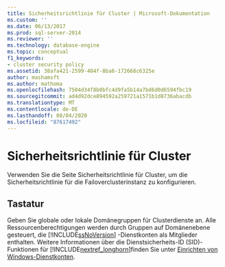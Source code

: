 ```yaml
---
title: Sicherheitsrichtlinie für Cluster | Microsoft-Dokumentation
ms.custom: ''
ms.date: 06/13/2017
ms.prod: sql-server-2014
ms.reviewer: ''
ms.technology: database-engine
ms.topic: conceptual
f1_keywords:
- cluster security policy
ms.assetid: 38afa421-2599-404f-8ba6-172668c6325e
author: mashamsft
ms.author: mathoma
ms.openlocfilehash: 7504d34f8b0bfc4d9fa5b14a7bd6d0d6594fbc19
ms.sourcegitcommit: ad4d92dce894592a259721a1571b1d8736abacdb
ms.translationtype: MT
ms.contentlocale: de-DE
ms.lasthandoff: 08/04/2020
ms.locfileid: "87617492"
---
```

# <a name="cluster-security-policy"></a>Sicherheitsrichtlinie für Cluster
  Verwenden Sie die Seite Sicherheitsrichtlinie für Cluster, um die Sicherheitsrichtlinie für die Failoverclusterinstanz zu konfigurieren.  
  
## <a name="options"></a>Tastatur  
 Geben Sie globale oder lokale Domänegruppen für Clusterdienste an. Alle Ressourcenberechtigungen werden durch Gruppen auf Domänenebene gesteuert, die [!INCLUDE[ssNoVersion](../../includes/ssnoversion-md.md)] -Dienstkonten als Mitglieder enthalten. Weitere Informationen über die Dienstsicherheits-ID (SID)-Funktionen für [!INCLUDE[nextref_longhorn](../../includes/nextref-longhorn-md.md)]finden Sie unter [Einrichten von Windows-Dienstkonten](../../database-engine/configure-windows/configure-windows-service-accounts-and-permissions.md).  
  
  
